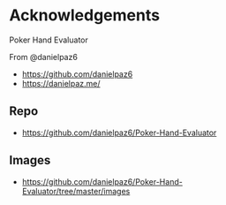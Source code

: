 # Acknowledgements

Poker Hand Evaluator

From @danielpaz6

- https://github.com/danielpaz6
- https://danielpaz.me/

## Repo

- https://github.com/danielpaz6/Poker-Hand-Evaluator

## Images

- https://github.com/danielpaz6/Poker-Hand-Evaluator/tree/master/images
